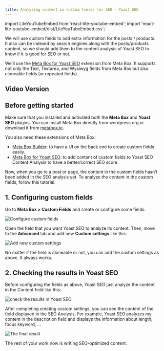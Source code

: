 ```yaml
---
title: Analyzing content in custom fields for SEO - Yoast SEO
---
```


import LiteYouTubeEmbed from 'react-lite-youtube-embed';
import 'react-lite-youtube-embed/dist/LiteYouTubeEmbed.css';

We will use custom fields to add extra information for the posts / products. It also can be indexed by search engines along with the posts/products content, so we should add them to the content analysis of Yoast SEO to know if it is good for SEO or not.

We’ll use the [Meta Box for Yoast SEO](https://metabox.io/plugins/meta-box-yoast-seo/) extension from Meta Box. It supports not only the Text, Textarea, and Wysiwyg fields from Meta Box but also cloneable fields (or repeated fields).

## Video Version

<LiteYouTubeEmbed id='hI8rwrz3nyI' />

## Before getting started

Make sure that you installed and activated both the **Meta Box** and **Yoast SEO** plugins. You can install Meta Box directly from wordpress.org or download it from [metabox.io](https://metabox.io/).

You also need these extensions of Meta Box:

* [Meta Box Builder](https://metabox.io/plugins/meta-box-builder/): to have a UI on the back end to create custom fields easily.
* [Meta Box for Yoast SEO](https://metabox.io/plugins/meta-box-yoast-seo/): to add content of custom fields to Yoast SEO Content Analysis to have a better/correct SEO score. 

Now, when you go to a post or page, the content in the custom fields hasn’t been added in the SEO analysis yet. To analyze the content in the custom fields, follow this tutorial.

## 1. Configuring custom fields

Go to **Meta Box > Custom Fields** and create or configure some fields.

![Configure custom fields](https://i.imgur.com/T3t0fpP.png)

Open the field that you want Yoast SEO to analyze its content. Then, move to the **Advanced** tab and add new **Custom settings** like this:

![Add new custom settings](https://i.imgur.com/ptzcLIQ.png)

No matter if the field is cloneable or not, you can add the custom settings as above. It always works.

## 2. Checking the results in Yoast SEO

Before configuring the fields as above, Yoast SEO just analyze the content in the Content field like this:

![check the results in Yoast SEO](https://i.imgur.com/CucAdNM.png)

After completing creating custom settings, you can see the content of the field displayed in the SEO Analysis. For example, Yoast SEO analyzes my content in the description field and displays the information about length, focus keyword, …

![The final result](https://i.imgur.com/v4dOA0l.png)

The rest of your work now is writing SEO-optimized content.
